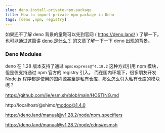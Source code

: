 ```yaml
---
slug: deno-install-private-npm-package
title: How to import private npm package in Deno
tags: [deno ,npm, registry]
---
```


如果还不了解 deno 背景的童鞋可以先到官网 ( https://deno.land/ ) 了解一下。也可以通过这篇讲 [deno 是什么？](./2022-11-24-what-is-deno.md) 的文章了解一下一下 deno 出现的背景。

### Deno Modules

deno 在 1.28 版本支持了通过 `npm:express@^4.18.2` 这种方式引用 npm 模块，但是仅支持通过 npm 官方的 registry 引入。
而在国内环境下，很多朋友开发 Node.js 程序都是使用的国内源甚至是私有仓库，那么怎么引入私有仓库的模块呢？
<!--truncate-->




https://github.com/ije/esm.sh/blob/main/HOSTING.md

http://localhost/@shimo/modoc@1.4.0

https://deno.land/manual@v1.28.2/node/npm_specifiers

https://deno.land/manual@v1.28.2/node/cdns#esmsh